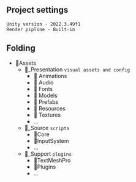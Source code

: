 ## Project settings
```
Unity version - 2022.3.49f1
Render pipline - Built-in
```

## Folding
- :open_file_folder:Assets
  - :open_file_folder:_Presentation   `visual assets and config`
    - :open_file_folder: Animations
    - :open_file_folder: Audio
    - :open_file_folder: Fonts
    - :open_file_folder: Models
    - :open_file_folder: Prefabs
    - :open_file_folder: Resources
    - :open_file_folder: Textures
    - ...
  - :open_file_folder:_Source  `scripts`
    - :open_file_folder:Core
    - :open_file_folder:InputSystem
    - ...
  - :open_file_folder:_Support  `plugins`
    - :open_file_folder:TextMeshPro
    - :open_file_folder:Plugins
    - ...
